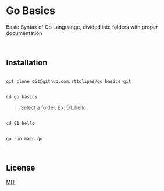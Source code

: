 # Go Basics

Basic Syntax of Go Languange, divided into folders with proper documentation

&nbsp;

## Installation

```

git clone git@github.com:rttolipas/go_basics.git

```

```

cd go_basics

```

> Select a folder. Ex: 01_hello

```

cd 01_hello

```

```

go run main.go

```

&nbsp;

## License

[MIT](https://choosealicense.com/licenses/mit/)
